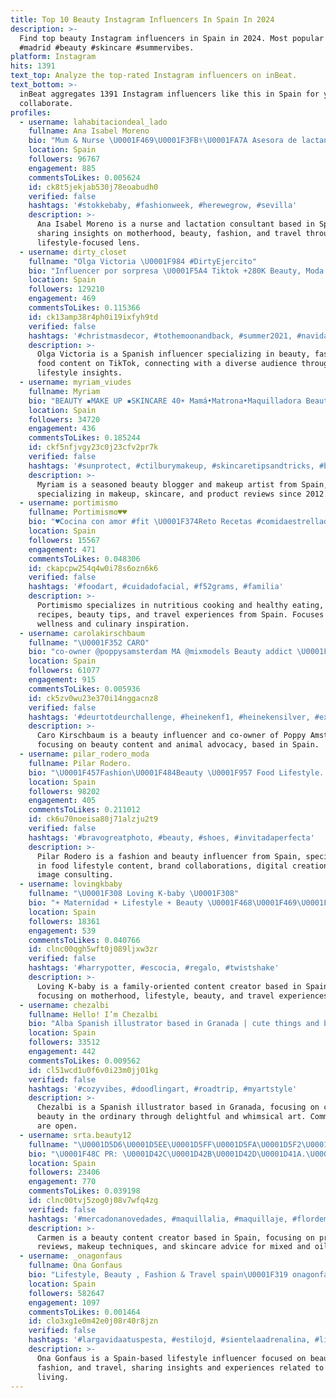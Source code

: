 ```yaml
---
title: Top 10 Beauty Instagram Influencers In Spain In 2024
description: >-
  Find top beauty Instagram influencers in Spain in 2024. Most popular hashtags:
  #madrid #beauty #skincare #summervibes.
platform: Instagram
hits: 1391
text_top: Analyze the top-rated Instagram influencers on inBeat.
text_bottom: >-
  inBeat aggregates 1391 Instagram influencers like this in Spain for you to
  collaborate.
profiles:
  - username: lahabitaciondeal_lado
    fullname: Ana Isabel Moreno
    bio: "Mum & Nurse \U0001F469\U0001F3FB‍⚕️\U0001FA7A Asesora de lactancia \U0001F931\U0001F3FB. Lifestyle - Beauty - Moda - Viajes ✏️ @wonder_pregnant \U0001F48C lahabitaciondeal.lado@spparklyteam.com"
    location: Spain
    followers: 96767
    engagement: 885
    commentsToLikes: 0.005624
    id: ck8t5jekjab530j78eoabudh0
    verified: false
    hashtags: '#stokkebaby, #fashionweek, #herewegrow, #sevilla'
    description: >-
      Ana Isabel Moreno is a nurse and lactation consultant based in Spain,
      sharing insights on motherhood, beauty, fashion, and travel through a
      lifestyle-focused lens.
  - username: dirty_closet
    fullname: "Olga Victoria \U0001F984 #DirtyEjercito"
    bio: "Influencer por sorpresa \U0001F5A4 Tiktok +280K Beauty, Moda & Foodie lover \U0001FAF0\U0001F3FB Contact me: hellodirtycloset@gmail.com \U0001F48C"
    location: Spain
    followers: 129210
    engagement: 469
    commentsToLikes: 0.115366
    id: ck13amp38r4ph0i19ixfyh9td
    verified: false
    hashtags: '#christmasdecor, #tothemoonandback, #summer2021, #navidad2023'
    description: >-
      Olga Victoria is a Spanish influencer specializing in beauty, fashion, and
      food content on TikTok, connecting with a diverse audience through her
      lifestyle insights.
  - username: myriam_viudes
    fullname: Myriam
    bio: "BEAUTY ▪️MAKE UP ▪️SKINCARE 40☀️ Mamá•Matrona•Maquilladora Beauty Blogger/ YT desde 2012 \U0001F4E7 myriamviudescontacto@gmail.com ⤵️Mis reseñas ⤵️"
    location: Spain
    followers: 34720
    engagement: 436
    commentsToLikes: 0.185244
    id: ckf5nfjvgy23c0j23cfv2pr7k
    verified: false
    hashtags: '#sunprotect, #ctilburymakeup, #skincaretipsandtricks, #beachskincare'
    description: >-
      Myriam is a seasoned beauty blogger and makeup artist from Spain,
      specializing in makeup, skincare, and product reviews since 2012.
  - username: portimismo
    fullname: Portimismo♥️♥️
    bio: "♥️Cocina con amor #fit \U0001F374Reto Recetas #comidaestrellada by Jen y #healthyyyum \U0001F9D0Cuídate #beautypostjen \U0001F30ELugars increíbls #jenporelmundo \U0001F48C⬇️"
    location: Spain
    followers: 15567
    engagement: 471
    commentsToLikes: 0.048306
    id: ckapcpw254q4w0i78s6ozn6k6
    verified: false
    hashtags: '#foodart, #cuidadofacial, #f52grams, #familia'
    description: >-
      Portimismo specializes in nutritious cooking and healthy eating, sharing
      recipes, beauty tips, and travel experiences from Spain. Focuses on
      wellness and culinary inspiration.
  - username: carolakirschbaum
    fullname: "\U0001F352 CARO"
    bio: "co-owner @poppysamsterdam MA @mixmodels Beauty addict \U0001FAE6\U0001F485\U0001F3FC Lief voor alle dieren \U0001F437 contact: carola@socialreblz.com"
    location: Spain
    followers: 61077
    engagement: 915
    commentsToLikes: 0.005936
    id: ck5zv0wu23e370i14nggacnz8
    verified: false
    hashtags: '#deurtotdeurchallenge, #heinekenf1, #heinekensilver, #extrafreshforreal'
    description: >-
      Caro Kirschbaum is a beauty influencer and co-owner of Poppy Amsterdam,
      focusing on beauty content and animal advocacy, based in Spain.
  - username: pilar_rodero_moda
    fullname: Pilar Rodero.
    bio: "\U0001F457Fashion\U0001F484Beauty \U0001F957 Food Lifestyle. Brand INFLUENCER \U0001F4E9 Colaboraciónes ➡️MD \U0001F4F2 CREADOR DIGITAL ✍️ DESIGNER. \U0001F469‍\U0001F4BB Imagen Consulting #secretosdeestilo"
    location: Spain
    followers: 98202
    engagement: 405
    commentsToLikes: 0.211012
    id: ck6u70noeisa80j71alzju2t9
    verified: false
    hashtags: '#bravogreatphoto, #beauty, #shoes, #invitadaperfecta'
    description: >-
      Pilar Rodero is a fashion and beauty influencer from Spain, specializing
      in food lifestyle content, brand collaborations, digital creation, and
      image consulting.
  - username: lovingkbaby
    fullname: "\U0001F308 Loving K-baby \U0001F308"
    bio: "☀ Maternidad ☀️ Lifestyle ☀️ Beauty \U0001F468‍\U0001F469‍\U0001F466 Planes en familia \U0001F30D Familia Viajera \U0001F49B Lovingkbaby@gmail.com \U0001F308 Shein - 15%: BFP2896"
    location: Spain
    followers: 18361
    engagement: 539
    commentsToLikes: 0.040766
    id: clnc00qgh5wft0j089ljxw3zr
    verified: false
    hashtags: '#harrypotter, #escocia, #regalo, #twistshake'
    description: >-
      Loving K-baby is a family-oriented content creator based in Spain,
      focusing on motherhood, lifestyle, beauty, and travel experiences.
  - username: chezalbi
    fullname: Hello! I’m Chezalbi
    bio: "Alba Spanish illustrator based in Granada | cute things and beauty in the ordinary \U0001F331 My commissions are open ! \U0001F337 artofchezalbi@gmail.com"
    location: Spain
    followers: 33512
    engagement: 442
    commentsToLikes: 0.009562
    id: cl51wcd1u0f6v0i23m0jj01kg
    verified: false
    hashtags: '#cozyvibes, #doodlingart, #roadtrip, #myartstyle'
    description: >-
      Chezalbi is a Spanish illustrator based in Granada, focusing on capturing
      beauty in the ordinary through delightful and whimsical art. Commissions
      are open.
  - username: srta.beauty12
    fullname: "\U0001D5D6\U0001D5EE\U0001D5FF\U0001D5FA\U0001D5F2\U0001D5FB | \U0001D5D5\U0001D5F2\U0001D5EE\U0001D602\U0001D601\U0001D606 \U0001D5D6\U0001D5FC\U0001D5FB\U0001D601\U0001D5F2\U0001D5FB\U0001D601 \U0001D5D6\U0001D5FF\U0001D5F2\U0001D5EE\U0001D601\U0001D5FC\U0001D5FF \U0001F484"
    bio: "\U0001F48C PR: \U0001D42C\U0001D42B\U0001D42D\U0001D41A.\U0001D41B\U0001D41E\U0001D41A\U0001D42E\U0001D42D\U0001D432\U0001D7CF\U0001D7D0@\U0001D420\U0001D426\U0001D41A\U0001D422\U0001D425.\U0001D41C\U0001D428\U0001D426 \U0001F497Amante del mundo beauty ✨Reseñas de productos \U0001F484 Maquillaje \U0001F9D6\U0001F3FC‍♀️ skincare \U0001F4A7Piel mixta/grasa \U0001F4CDEspaña \U0001F1EA\U0001F1F8"
    location: Spain
    followers: 23406
    engagement: 770
    commentsToLikes: 0.039198
    id: clnc00tvj5zog0j08v7wfq4zg
    verified: false
    hashtags: '#mercadonanovedades, #maquillalia, #maquillaje, #flordemayo'
    description: >-
      Carmen is a beauty content creator based in Spain, focusing on product
      reviews, makeup techniques, and skincare advice for mixed and oily skin.
  - username: _onagonfaus
    fullname: Ona Gonfaus
    bio: "Lifestyle, Beauty , Fashion & Travel spain\U0001F319 onagonfaus@twic.es tt:_onagr ‘’ trust the process ‘’ todo pasa por algo"
    location: Spain
    followers: 582647
    engagement: 1097
    commentsToLikes: 0.001464
    id: clo3xg1e0m42e0j08r40r8jzn
    verified: false
    hashtags: '#largavidaatuspesta, #estilojd, #sientelaadrenalina, #lips'
    description: >-
      Ona Gonfaus is a Spain-based lifestyle influencer focused on beauty,
      fashion, and travel, sharing insights and experiences related to modern
      living.
---
```


